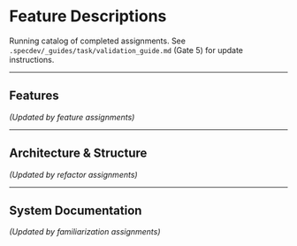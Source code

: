 # Feature Descriptions

Running catalog of completed assignments. See `.specdev/_guides/task/validation_guide.md` (Gate 5) for update instructions.

---

## Features

*(Updated by feature assignments)*

---

## Architecture & Structure

*(Updated by refactor assignments)*

---

## System Documentation

*(Updated by familiarization assignments)*
